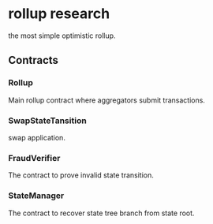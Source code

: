 # rollup research

the most simple optimistic rollup.

## Contracts

### Rollup

Main rollup contract where aggregators submit transactions.

### SwapStateTansition

swap application.

### FraudVerifier

The contract to prove invalid state transition.

### StateManager

The contract to recover state tree branch from state root.
